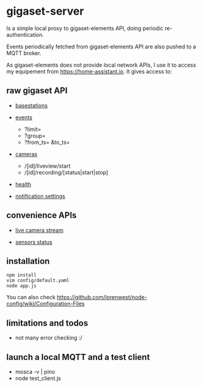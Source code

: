 # gigaset-server

Is a simple local proxy to gigaset-elements API, doing periodic re-authentication.

Events periodically fetched from gigaset-elements API are also pushed to a MQTT broker.

As gigaset-elements does not provide local network APIs, I use it to access my equipement from https://home-assistant.io. It gives access to:

## raw gigaset API

- [basestations](/api/v1/me/basestations)

- [events](/api/v2/me/events)
    - ?limit=
    - ?group=
    - ?from_ts= &to_ts=

- [cameras](/api/v1/me/cameras)
    - /[id]/liveview/start
    - /[id]/recording/[status|start|stop]

- [health](/api/v2/me/health)

- [notification settings](/api/v1/me/notifications/users/channels)

## convenience APIs

- [live camera stream](/live)

- [sensors status](/sensors)

## installation

```
npm install
vim config/default.yaml    
node app.js
```
You can also check https://github.com/lorenwest/node-config/wiki/Configuration-Files

## limitations and todos

- not many error checking :/

## launch a local MQTT and a test client

- mosca -v | pino
- node test_client.js
